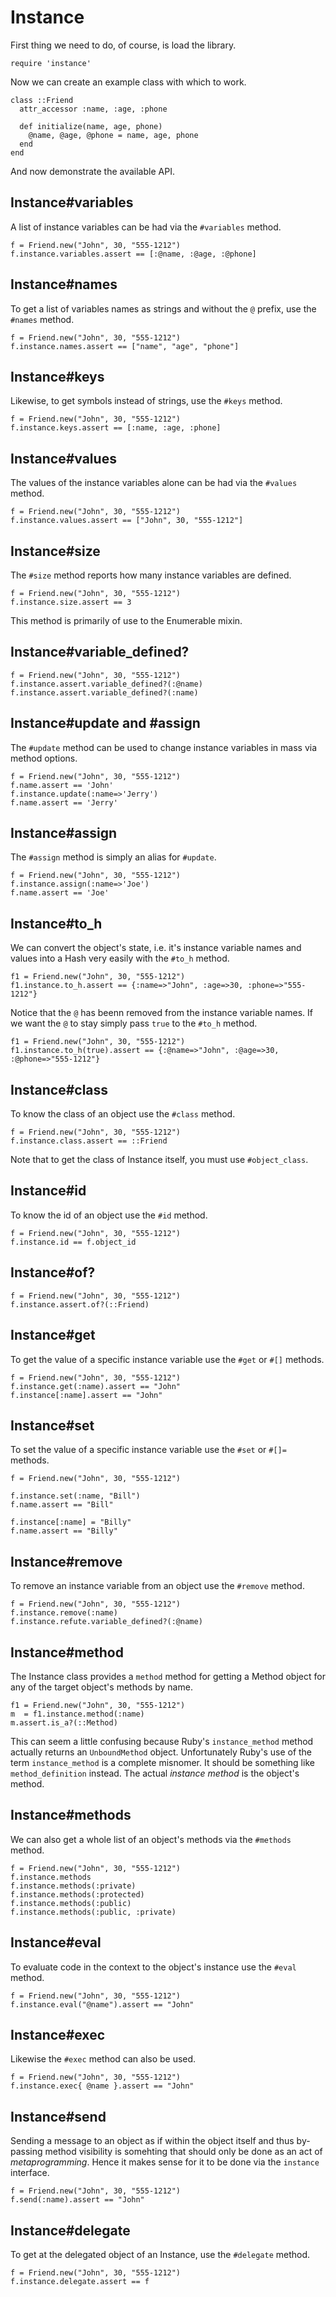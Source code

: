 # Instance

First thing we need to do, of course, is load the library.

    require 'instance'

Now we can create an example class with which to work.

    class ::Friend
      attr_accessor :name, :age, :phone

      def initialize(name, age, phone)
        @name, @age, @phone = name, age, phone
      end
    end

And now demonstrate the available API.

## Instance#variables

A list of instance variables can be had via the `#variables` method.

    f = Friend.new("John", 30, "555-1212")
    f.instance.variables.assert == [:@name, :@age, :@phone]

## Instance#names

To get a list of variables names as strings and without the `@` prefix,
use the `#names` method.

    f = Friend.new("John", 30, "555-1212")
    f.instance.names.assert == ["name", "age", "phone"]

## Instance#keys

Likewise, to get symbols instead of strings, use the `#keys` method.

    f = Friend.new("John", 30, "555-1212")
    f.instance.keys.assert == [:name, :age, :phone]

## Instance#values

The values of the instance variables alone can be had via the `#values` method.

    f = Friend.new("John", 30, "555-1212")
    f.instance.values.assert == ["John", 30, "555-1212"]

## Instance#size

The `#size` method reports how many instance variables are defined.

    f = Friend.new("John", 30, "555-1212")
    f.instance.size.assert == 3

This method is primarily of use to the Enumerable mixin.

## Instance#variable_defined?

    f = Friend.new("John", 30, "555-1212")
    f.instance.assert.variable_defined?(:@name)
    f.instance.assert.variable_defined?(:name)

## Instance#update and #assign

The `#update` method can be used to change instance variables in mass via
method options.

    f = Friend.new("John", 30, "555-1212")
    f.name.assert == 'John'
    f.instance.update(:name=>'Jerry')
    f.name.assert == 'Jerry'

## Instance#assign

The `#assign` method is simply an alias for `#update`.

    f = Friend.new("John", 30, "555-1212")
    f.instance.assign(:name=>'Joe')
    f.name.assert == 'Joe'

## Instance#to_h

We can convert the object's state, i.e. it's instance variable names and values
into a Hash very easily with the `#to_h` method.

    f1 = Friend.new("John", 30, "555-1212")
    f1.instance.to_h.assert == {:name=>"John", :age=>30, :phone=>"555-1212"}

Notice that the `@` has beenn removed from the instance variable names. If we
want the `@` to stay simply pass `true` to the `#to_h` method.

    f1 = Friend.new("John", 30, "555-1212")
    f1.instance.to_h(true).assert == {:@name=>"John", :@age=>30, :@phone=>"555-1212"}

## Instance#class

To know the class of an object use the `#class` method.

    f = Friend.new("John", 30, "555-1212")
    f.instance.class.assert == ::Friend

Note that to get the class of Instance itself, you must use `#object_class`. 

## Instance#id

To know the id of an object use the `#id` method.

    f = Friend.new("John", 30, "555-1212")
    f.instance.id == f.object_id

## Instance#of?

    f = Friend.new("John", 30, "555-1212")
    f.instance.assert.of?(::Friend)

## Instance#get

To get the value of a specific instance variable use the `#get` or `#[]`
methods.

    f = Friend.new("John", 30, "555-1212")
    f.instance.get(:name).assert == "John"
    f.instance[:name].assert == "John"

## Instance#set

To set the value of a specific instance variable use the `#set` or `#[]=`
methods.

    f = Friend.new("John", 30, "555-1212")

    f.instance.set(:name, "Bill")
    f.name.assert == "Bill"

    f.instance[:name] = "Billy"
    f.name.assert == "Billy"

## Instance#remove

To remove an instance variable from an object use the `#remove` method.

    f = Friend.new("John", 30, "555-1212")
    f.instance.remove(:name)
    f.instance.refute.variable_defined?(:@name)

## Instance#method

The Instance class provides a `method` method for getting a Method object for
any of the target object's methods by name.

    f1 = Friend.new("John", 30, "555-1212")
    m  = f1.instance.method(:name)
    m.assert.is_a?(::Method)

This can seem a little confusing because Ruby's `instance_method` method actually
returns an `UnboundMethod` object. Unfortunately Ruby's use of the term `instance_method`
is a complete misnomer. It should be something like `method_definition` instead.
The actual *instance method* is the object's method.

## Instance#methods

We can also get a whole list of an object's methods via the `#methods` method.

    f = Friend.new("John", 30, "555-1212")
    f.instance.methods
    f.instance.methods(:private)
    f.instance.methods(:protected)
    f.instance.methods(:public)
    f.instance.methods(:public, :private)

## Instance#eval

To evaluate code in the context to the object's instance use the `#eval` method.

    f = Friend.new("John", 30, "555-1212")
    f.instance.eval("@name").assert == "John"

## Instance#exec

Likewise the `#exec` method can also be used.

    f = Friend.new("John", 30, "555-1212")
    f.instance.exec{ @name }.assert == "John"

## Instance#send

Sending a message to an object as if within the object itself and thus by-passing
method visibility is somehting that should only be done as an act of *metaprogramming*.
Hence it makes sense for it to be done via the `instance` interface.

    f = Friend.new("John", 30, "555-1212")
    f.send(:name).assert == "John"

## Instance#delegate

To get at the delegated object of an Instance, use the `#delegate` method.

    f = Friend.new("John", 30, "555-1212")
    f.instance.delegate.assert == f


